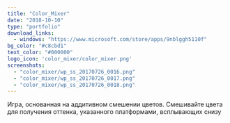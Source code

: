 ```yaml
---
title: "Color_Mixer"
date: "2018-10-10"
type: "portfolio"
download_links:
  - windows: "https://www.microsoft.com/store/apps/9nblggh5110f"
bg_color: "#c8cbd1"
text_color: "#000000"
logo_icon: 'color_mixer/color_mixer.png'
screenshots:
  - "color_mixer/wp_ss_20170726_0016.png"
  - "color_mixer/wp_ss_20170726_0017.png"
  - "color_mixer/wp_ss_20170726_0018.png"
---
```


Игра, основанная на аддитивном смешении цветов. Смешивайте цвета для получения оттенка, указанного платформами, всплывающих снизу